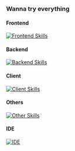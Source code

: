 ### Wanna try everything

<!--
**AgarthaSF/AgarthaSF** is a ✨ _special_ ✨ repository because its `README.md` (this file) appears on your GitHub profile.

Here are some ideas to get you started:

- 🔭 I’m currently working on ...
- 🌱 I’m currently learning ...
- 👯 I’m looking to collaborate on ...
- 🤔 I’m looking for help with ...
- 💬 Ask me about ...
- 📫 How to reach me: ...
- 😄 Pronouns: ...
- ⚡ Fun fact: ...
-->

#### Frontend
[![Frontend Skills](https://skillicons.dev/icons?i=js,ts,html,css,webpack,react,vue,redux,sass)]()

#### Backend
[![Backend Skills](https://skillicons.dev/icons?i=java,nodejs,go,cpp,py,mysql,redis)]()

#### Client
[![Client Skills](https://skillicons.dev/icons?i=electron,qt,android)]()

#### Others
[![Other Skills](https://skillicons.dev/icons?i=git,linux,docker,jenkins,nginx,postman,latex,pytorch,tensorflow)]()

#### IDE
[![IDE](https://skillicons.dev/icons?i=vscode,idea,androidstudio)]()


